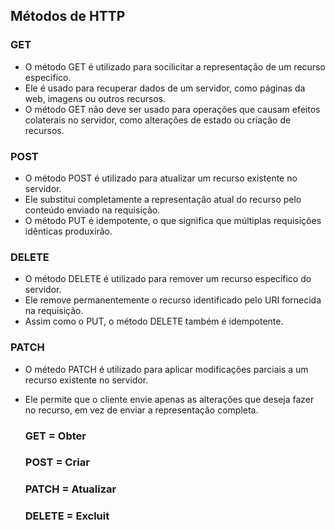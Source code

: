 ## **Métodos de HTTP**

### **GET**   
 * O método GET é utilizado para socilicitar a representação de um recurso especifico.    
 * Ele é usado para recuperar dados de um servidor, como páginas da web, imagens ou outros recursos.    
 * O método GET não deve ser usado para operações que causam efeitos colaterais no servidor, como alterações de estado ou criação de recursos.   

 ### **POST** 
 * O método POST é utilizado para atualizar um recurso existente no servidor.    
 * Ele substitui completamente a representação atual do recurso pelo conteúdo enviado na requisição.    
 * O método PUT é idempotente, o que significa que múltiplas requisições idênticas produxirão.

 ### **DELETE** 
 * O método DELETE é utilizado para remover um recurso específico do servidor.   
 * Ele remove permanentemente o recurso identificado pelo URI fornecida na requisição.   
 * Assim como o PUT, o método DELETE também é idempotente.   

 ### **PATCH** 
  * O métedo PATCH é utilizado para aplicar modificações parciais a um recurso existente no servidor.   
  * Ele permite que o cliente envie apenas as alterações que deseja fazer no recurso, em vez de enviar a representação completa.   

    ### **GET** = Obter
    ### **POST** = Criar
    ### **PATCH** = Atualizar
    ### **DELETE** = Excluit